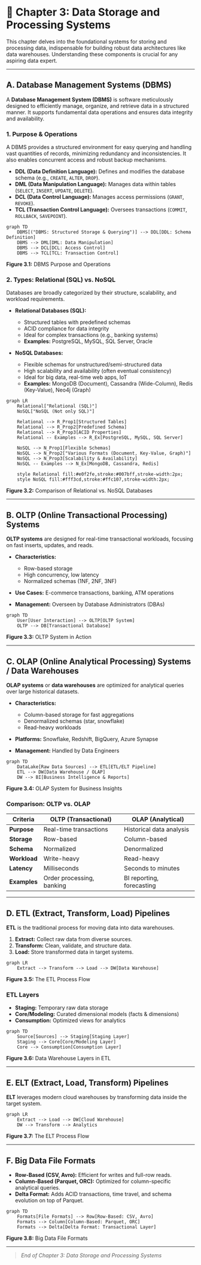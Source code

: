 # 🚀 Chapter 3: Data Storage and Processing Systems

This chapter delves into the foundational systems for storing and processing data, indispensable for building robust data architectures like data warehouses. Understanding these components is crucial for any aspiring data expert.

---

## A. Database Management Systems (DBMS)

A **Database Management System (DBMS)** is software meticulously designed to efficiently manage, organize, and retrieve data in a structured manner. It supports fundamental data operations and ensures data integrity and availability.

### 1. Purpose & Operations

A DBMS provides a structured environment for easy querying and handling vast quantities of records, minimizing redundancy and inconsistencies. It also enables concurrent access and robust backup mechanisms.

- **DDL (Data Definition Language):** Defines and modifies the database schema (e.g., `CREATE`, `ALTER`, `DROP`).
- **DML (Data Manipulation Language):** Manages data within tables (`SELECT`, `INSERT`, `UPDATE`, `DELETE`).
- **DCL (Data Control Language):** Manages access permissions (`GRANT`, `REVOKE`).
- **TCL (Transaction Control Language):** Oversees transactions (`COMMIT`, `ROLLBACK`, `SAVEPOINT`).

```mermaid
graph TD
    DBMS[("DBMS: Structured Storage & Querying")] --> DDL[DDL: Schema Definition]
    DBMS --> DML[DML: Data Manipulation]
    DBMS --> DCL[DCL: Access Control]
    DBMS --> TCL[TCL: Transaction Control]
```

**Figure 3.1:** DBMS Purpose and Operations

### 2. Types: Relational (SQL) vs. NoSQL

Databases are broadly categorized by their structure, scalability, and workload requirements.

- **Relational Databases (SQL):**  
  - Structured tables with predefined schemas  
  - ACID compliance for data integrity  
  - Ideal for complex transactions (e.g., banking systems)  
  - **Examples:** PostgreSQL, MySQL, SQL Server, Oracle  

- **NoSQL Databases:**  
  - Flexible schemas for unstructured/semi-structured data  
  - High scalability and availability (often eventual consistency)  
  - Ideal for big data, real-time web apps, IoT  
  - **Examples:** MongoDB (Document), Cassandra (Wide-Column), Redis (Key-Value), Neo4j (Graph)  

```mermaid
graph LR
    Relational["Relational (SQL)"]
    NoSQL["NoSQL (Not only SQL)"]

    Relational --> R_Prop1[Structured Tables]
    Relational --> R_Prop2[Predefined Schema]
    Relational --> R_Prop3[ACID Properties]
    Relational -- Examples --> R_Ex[PostgreSQL, MySQL, SQL Server]

    NoSQL --> N_Prop1[Flexible Schemas]
    NoSQL --> N_Prop2["Various Formats (Document, Key-Value, Graph)"]
    NoSQL --> N_Prop3[Scalability & Availability]
    NoSQL -- Examples --> N_Ex[MongoDB, Cassandra, Redis]

    style Relational fill:#e0f2fe,stroke:#007bff,stroke-width:2px;
    style NoSQL fill:#fff3cd,stroke:#ffc107,stroke-width:2px;
```

**Figure 3.2:** Comparison of Relational vs. NoSQL Databases

---

## B. OLTP (Online Transactional Processing) Systems

**OLTP systems** are designed for real-time transactional workloads, focusing on fast inserts, updates, and reads.

- **Characteristics:**  
  - Row-based storage  
  - High concurrency, low latency  
  - Normalized schemas (1NF, 2NF, 3NF)  

- **Use Cases:** E-commerce transactions, banking, ATM operations  

- **Management:** Overseen by Database Administrators (DBAs)

```mermaid
graph TD
    User[User Interaction] --> OLTP[OLTP System]
    OLTP --> DB[Transactional Database]
```

**Figure 3.3:** OLTP System in Action

---

## C. OLAP (Online Analytical Processing) Systems / Data Warehouses

**OLAP systems** or **data warehouses** are optimized for analytical queries over large historical datasets.

- **Characteristics:**  
  - Column-based storage for fast aggregations  
  - Denormalized schemas (star, snowflake)  
  - Read-heavy workloads  

- **Platforms:** Snowflake, Redshift, BigQuery, Azure Synapse

- **Management:** Handled by Data Engineers

```mermaid
graph TD
    DataLake[Raw Data Sources] --> ETL[ETL/ELT Pipeline]
    ETL --> DW[Data Warehouse / OLAP]
    DW --> BI[Business Intelligence & Reports]
```

**Figure 3.4:** OLAP System for Business Insights

### Comparison: OLTP vs. OLAP

| Criteria               | OLTP (Transactional)                             | OLAP (Analytical)                            |
| ---------------------- | ------------------------------------------------ | --------------------------------------------- |
| **Purpose**            | Real-time transactions                           | Historical data analysis                     |
| **Storage**            | Row-based                                        | Column-based                                  |
| **Schema**             | Normalized                                       | Denormalized                                  |
| **Workload**           | Write-heavy                                      | Read-heavy                                    |
| **Latency**            | Milliseconds                                     | Seconds to minutes                            |
| **Examples**           | Order processing, banking                        | BI reporting, forecasting                     |

---

## D. ETL (Extract, Transform, Load) Pipelines

**ETL** is the traditional process for moving data into data warehouses.

1. **Extract:** Collect raw data from diverse sources.  
2. **Transform:** Clean, validate, and structure data.  
3. **Load:** Store transformed data in target systems.

```mermaid
graph LR
    Extract --> Transform --> Load --> DW[Data Warehouse]
```

**Figure 3.5:** The ETL Process Flow

### ETL Layers

- **Staging:** Temporary raw data storage  
- **Core/Modeling:** Curated dimensional models (facts & dimensions)  
- **Consumption:** Optimized views for analytics

```mermaid
graph TD
    Source[Sources] --> Staging[Staging Layer]
    Staging --> Core[Core/Modeling Layer]
    Core --> Consumption[Consumption Layer]
```

**Figure 3.6:** Data Warehouse Layers in ETL

---

## E. ELT (Extract, Load, Transform) Pipelines

**ELT** leverages modern cloud warehouses by transforming data inside the target system.

```mermaid
graph LR
    Extract --> Load --> DW[Cloud Warehouse]
    DW --> Transform --> Analytics
```

**Figure 3.7:** The ELT Process Flow

---

## F. Big Data File Formats

- **Row-Based (CSV, Avro):** Efficient for writes and full-row reads.  
- **Column-Based (Parquet, ORC):** Optimized for column-specific analytical queries.  
- **Delta Format:** Adds ACID transactions, time travel, and schema evolution on top of Parquet.

```mermaid
graph TD
    Formats[File Formats] --> Row[Row-Based: CSV, Avro]
    Formats --> Column[Column-Based: Parquet, ORC]
    Formats --> Delta[Delta Format: Transactional Layer]
```

**Figure 3.8:** Big Data File Formats

---

> *End of Chapter 3: Data Storage and Processing Systems*
